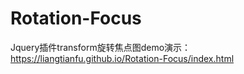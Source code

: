 # Rotation-Focus
Jquery插件transform旋转焦点图demo演示：https://liangtianfu.github.io/Rotation-Focus/index.html
